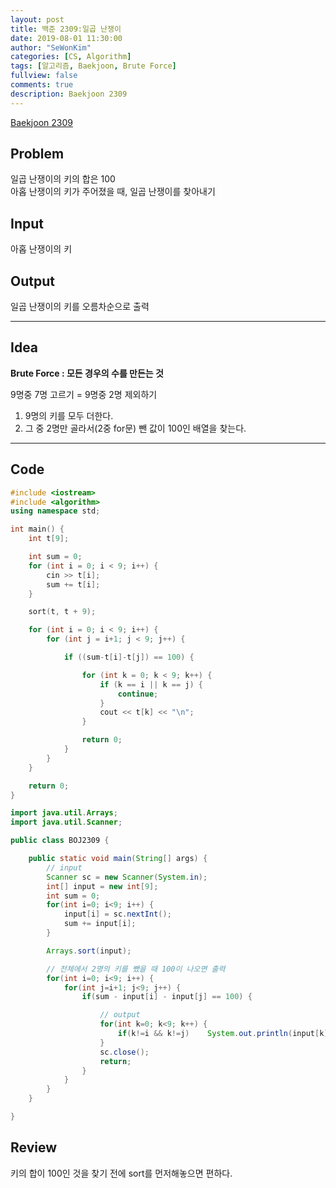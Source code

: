 ```yaml
---
layout: post
title: 백준 2309:일곱 난쟁이
date: 2019-08-01 11:30:00
author: "SeWonKim"
categories: [CS, Algorithm]
tags: [알고리즘, Baekjoon, Brute Force]
fullview: false
comments: true
description: Baekjoon 2309
---
```


[Baekjoon 2309](https://www.acmicpc.net/problem/2309)

## Problem

일곱 난쟁이의 키의 합은 100  
 아홉 난쟁이의 키가 주어졌을 때, 일곱 난쟁이를 찾아내기

## Input

아홉 난쟁이의 키

## Output

일곱 난쟁이의 키를 오름차순으로 출력

---

## Idea

**Brute Force : 모든 경우의 수를 만든는 것**

9명중 7명 고르기 = 9명중 2명 제외하기

1. 9명의 키를 모두 더한다.
2. 그 중 2명만 골라서(2중 for문) 뺀 값이 100인 배열을 찾는다.

---

## Code

```cpp
#include <iostream>
#include <algorithm>
using namespace std;

int main() {
	int t[9];

	int sum = 0;
	for (int i = 0; i < 9; i++) {
		cin >> t[i];
		sum += t[i];
	}

	sort(t, t + 9);

	for (int i = 0; i < 9; i++) {
		for (int j = i+1; j < 9; j++) {

			if ((sum-t[i]-t[j]) == 100) {

				for (int k = 0; k < 9; k++) {
					if (k == i || k == j) {
						continue;
					}
					cout << t[k] << "\n";
				}

				return 0;
			}
		}
	}

	return 0;
}
```

```java
import java.util.Arrays;
import java.util.Scanner;

public class BOJ2309 {

	public static void main(String[] args) {
		// input
		Scanner sc = new Scanner(System.in);
		int[] input = new int[9];
		int sum = 0;
		for(int i=0; i<9; i++) {
			input[i] = sc.nextInt();
			sum += input[i];
		}

		Arrays.sort(input);

		// 전체에서 2명의 키를 뺐을 때 100이 나오면 출력
		for(int i=0; i<9; i++) {
			for(int j=i+1; j<9; j++) {
				if(sum - input[i] - input[j] == 100) {

					// output
					for(int k=0; k<9; k++) {
						if(k!=i && k!=j)	System.out.println(input[k]);
					}
					sc.close();
					return;
				}
			}
		}
	}

}

```

## Review

키의 합이 100인 것을 찾기 전에 sort를 먼저해놓으면 편하다.
